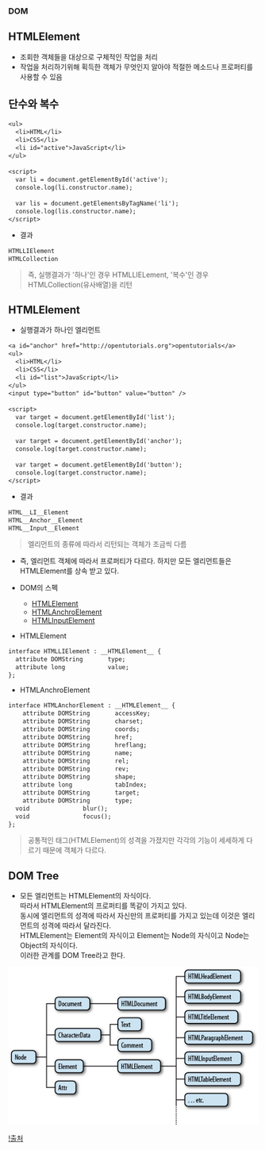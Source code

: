 ### DOM
## HTMLElement
- 조회한 객체들을 대상으로 구체적인 작업을 처리
- 작업을 처리하기위해 획득한 객체가 무엇인지 알아야 적절한 메소드나 프로퍼티를 사용할 수 있음


## 단수와 복수
```
<ul>
  <li>HTML</li>
  <li>CSS</li>
  <li id="active">JavaScript</li>
</ul>

<script>
  var li = document.getElementById('active');
  console.log(li.constructor.name);
  
  var lis = document.getElementsByTagName('li');
  console.log(lis.constructor.name);
</script>
```
- 결과
```
HTMLLIElement 
HTMLCollection
```
> 즉, 실행결과가 '하나'인 경우 HTMLLIELement, '복수'인 경우 HTMLCollection(유사배열)을 리턴


## HTMLElement
- 실행결과가 하나인 엘리먼트
```
<a id="anchor" href="http://opentutorials.org">opentutorials</a>
<ul>
  <li>HTML</li>
  <li>CSS</li>
  <li id="list">JavaScript</li>
</ul>
<input type="button" id="button" value="button" />

<script>
  var target = document.getElementById('list');
  console.log(target.constructor.name);
 
  var target = document.getElementById('anchor');
  console.log(target.constructor.name);
 
  var target = document.getElementById('button');
  console.log(target.constructor.name);
</script>
```
- 결과
```
HTML__LI__Element
HTML__Anchor__Element
HTML__Input__Element
```
> 엘리먼트의 종류에 따라서 리턴되는 객체가 조금씩 다름

- 즉, 엘리먼트 객체에 따라서 프로퍼티가 다르다. 하지만 모든 엘리먼트들은 HTMLElement를 상속 받고 있다.

- DOM의 스펙
  - [HTMLElement](https://www.w3.org/TR/2003/REC-DOM-Level-2-HTML-20030109/html.html#ID-74680021)
  - [HTMLAnchroElement](https://www.w3.org/TR/DOM-Level-2-HTML/html.html#ID-48250443)
  - [HTMLInputElement](https://www.w3.org/TR/DOM-Level-2-HTML/html.html#ID-6043025)

- HTMLElement
```
interface HTMLLIElement : __HTMLElement__ {
  attribute DOMString       type;
  attribute long            value;
};
```
- HTMLAnchroElement
```
interface HTMLAnchorElement : __HTMLElement__ {
    attribute DOMString       accessKey;
    attribute DOMString       charset;
    attribute DOMString       coords;
    attribute DOMString       href;
    attribute DOMString       hreflang;
    attribute DOMString       name;
    attribute DOMString       rel;
    attribute DOMString       rev;
    attribute DOMString       shape;
    attribute long            tabIndex;
    attribute DOMString       target;
    attribute DOMString       type;
  void               blur();
  void               focus();
};
```
> 공통적인 태그(HTMLElement)의 성격을 가졌지만 각각의 기능이 세세하게 다르기 때문에 객체가 다르다.


## DOM Tree
- 모든 엘리먼트는 HTMLElement의 자식이다.<br/>따라서 HTMLElement의 프로퍼티를 똑같이 가지고 있다.<br/>동시에 엘리먼트의 성격에 따라서 자신만의 프로퍼티를 가지고 있는데 이것은 엘리먼트의 성격에 따라서 달라진다.<br/>HTMLElement는 Element의 자식이고 Element는 Node의 자식이고 Node는 Object의 자식이다.<br/>이러한 관계를 DOM Tree라고 한다.


![DOM Tree](images/jsw02.png)

[!출처](https://web.stanford.edu/class/cs98si/slides/the-document-object-model.html)
